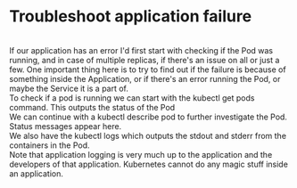 # Troubleshoot application failure


<br> If our application has an error I'd first start with checking if the Pod was running, and in case of multiple replicas, if there's an issue on all or just a few. One important thing here is to try to find out if the failure is because of something inside the Application, or if there's an error running the Pod, or maybe the Service it is a part of.
<br>
To check if a pod is running we can start with the kubectl get pods command. This outputs the status of the Pod
<br>
We can continue with a kubectl describe pod <pod-name> to further investigate the Pod. Status messages appear here.
<br>
We also have the kubectl logs <pod-name> which outputs the stdout and stderr from the containers in the Pod.
<br>
Note that application logging is very much up to the application and the developers of that application. Kubernetes cannot do any magic stuff inside an application.

<br>